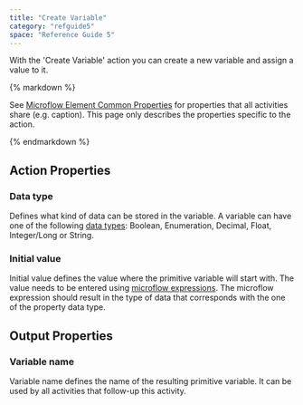 ```yaml
---
title: "Create Variable"
category: "refguide5"
space: "Reference Guide 5"
---
```



With the 'Create Variable' action you can create a new variable and assign a value to it.

<div class="alert alert-info">{% markdown %}

See [Microflow Element Common Properties](Microflow+Element+Common+Properties) for properties that all activities share (e.g. caption). This page only describes the properties specific to the action.

{% endmarkdown %}</div>

## Action Properties

### Data type

Defines what kind of data can be stored in the variable. A variable can have one of the following [data types](Data+Types): Boolean, Enumeration, Decimal, Float, Integer/Long or String.

### Initial value

Initial value defines the value where the primitive variable will start with. The value needs to be entered using [microflow expressions](Microflow+Expressions). The microflow expression should result in the type of data that corresponds with the one of the property data type.

## Output Properties

### Variable name

Variable name defines the name of the resulting primitive variable. It can be used by all activities that follow-up this activity.
